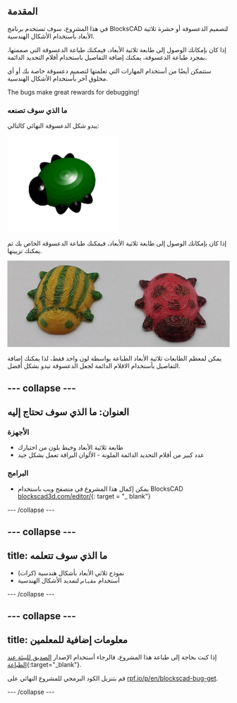 ## المقدمة

في هذا المشروع، سوف تستخدم برنامج BlocksCAD لتصميم الدعسوقة أو حشرة ثلاثية الأبعاد بأستخدام الأشكال الهندسية.

إذا كان بإمكانك الوصول إلى طابعة ثلاثية الأبعاد، فيمكنك طباعة الدعسوقة التي صممتها. بمجرد طباعة الدعسوقة، يمكنك إضافة التفاصيل باستخدام أقلام التحديد الدائمة.

ستتمكن أيضًا من أستخدام المهارات التي تعلمتها لتصميم دعسوقة خاصة بك أو أي مخلوق آخر بأستخدام الأشكال الهندسية.

The bugs make great rewards for debugging!

### ما الذي سوف تصنعه

يبدو شكل الدعسوقة النهائي كالتالي:

![لقطة للشاشة](images/bug-complete.png)

إذا كان بإمكانك الوصول إلى طابعة ثلاثية الأبعاد، فيمكنك طباعة الدعسوقة الخاص بك ثم يمكنك تزيينها.

![المشروع كامل](images/bug-showcase.png)

يمكن لمعظم الطابعات ثلاثية الأبعاد الطباعة بواسطة لون واحد فقط، لذا يمكنك إضافة التفاصيل بأستخدام الاقلام الدائمة لجعل الدعسوقة تبدو بشكل أفضل.

--- collapse ---
---
العنوان: ما الذي سوف تحتاج إليه
---

### الأجهزة

+ طابعة ثلاثية الأبعاد وخيط بلون من اختيارك
+ عدد كبير من أقلام التحديد الدائمة الملونة - الألوان البراقة تعمل بشكل جيد

### البرامج

+ يمكن إكمال هذا المشروع في متصفح ويب باستخدام BlocksCAD [blockscad3d.com/editor/](https://www.blockscad3d.com/editor){: target = "_ blank"}

--- /collapse ---

--- collapse ---
---
title: ما الذي سوف تتعلمه
---

+ نموذج ثلاثي الأبعاد بأشكال هندسية (كرات)
+ أستخدام ` مقياس ` لتمديد الأشكال الهندسية

--- /collapse ---

--- collapse ---
---
title: معلومات إضافية للمعلمين
---

إذا كنت بحاجة إلى طباعة هذا المشروع، فالرجاء أستخدام الإصدار [الصديق للبيئة عند الطباعة](https://projects.raspberrypi.org/en/projects/blockscad-bug/print){:target="_blank"}.

قم بتنزيل الكود البرمجي للمشروع النهائي على [rpf.io/p/en/blockscad-bug-get](http://rpf.io/p/en/blockscad-bug-get).

--- /collapse ---
